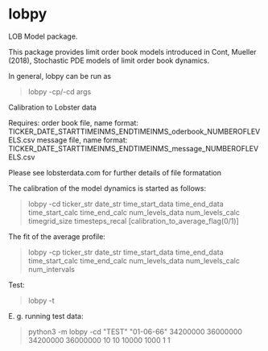 # lobpy
LOB Model package. 

This package provides limit order book models introduced in Cont, Mueller (2018), Stochastic PDE models of limit order book dynamics.


In general, lobpy can be run as

> lobpy -cp/-cd args


Calibration to Lobster data

Requires: 
order book file, name format: TICKER_DATE_STARTTIMEINMS_ENDTIMEINMS_oderbook_NUMBEROFLEVELS.csv
message file, name format: TICKER_DATE_STARTTIMEINMS_ENDTIMEINMS_message_NUMBEROFLEVELS.csv

Please see lobsterdata.com for further details of file formatation

The calibration of the model dynamics is started as follows:


> lobpy -cd ticker_str date_str time_start_data time_end_data time_start_calc time_end_calc num_levels_data num_levels_calc timegrid_size timesteps_recal [calibration_to_average_flag(0/1)]

The fit of the average profile: 

> lobpy -cp ticker_str date_str time_start_data time_end_data time_start_calc time_end_calc num_levels_data num_levels_calc num_intervals


Test:
> lobpy -t


E. g. running test data:

> python3 -m lobpy -cd "TEST" "01-06-66" 34200000 36000000 34200000 36000000 10 10 10000 1000 1 1




